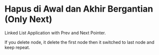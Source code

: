 # Hapus di Awal dan Akhir Bergantian (Only Next)
Linked List Application with Prev and Next Pointer.

If you delete node, it delete the first node then it switched to last node and keep repeat.

